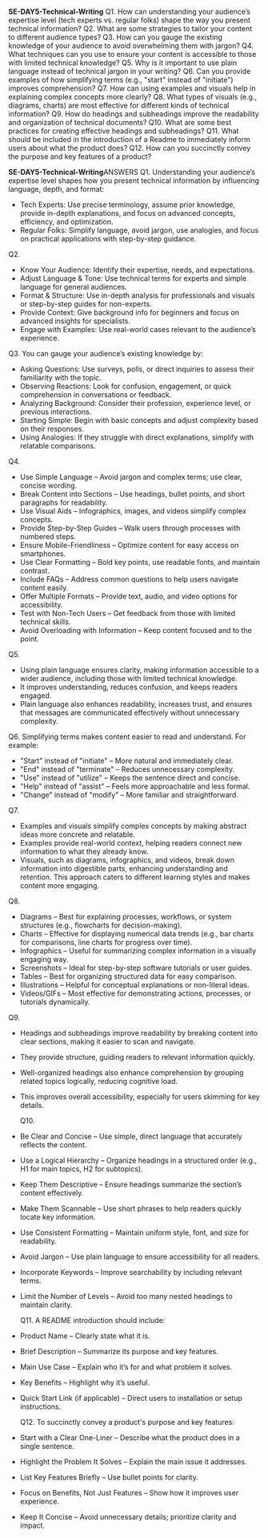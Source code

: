 **SE-DAY5-Technical-Writing**
Q1. How can understanding your audience’s expertise level (tech experts vs. regular folks) shape the way you present technical information?
Q2. What are some strategies to tailor your content to different audience types?
Q3. How can you gauge the existing knowledge of your audience to avoid overwhelming them with jargon?
Q4. What techniques can you use to ensure your content is accessible to those with limited technical knowledge?
Q5. Why is it important to use plain language instead of technical jargon in your writing?
Q6. Can you provide examples of how simplifying terms (e.g., "start" instead of "initiate") improves comprehension?
Q7. How can using examples and visuals help in explaining complex concepts more clearly?
Q8. What types of visuals (e.g., diagrams, charts) are most effective for different kinds of technical information?
Q9. How do headings and subheadings improve the readability and organization of technical documents?
Q10. What are some best practices for creating effective headings and subheadings?
Q11. What should be included in the introduction of a Readme to immediately inform users about what the product does?
Q12. How can you succinctly convey the purpose and key features of a product?

**SE-DAY5-Technical-Writing**ANSWERS
Q1. Understanding your audience’s expertise level shapes how you present technical information by influencing language, depth, and format:
- Tech Experts: Use precise terminology, assume prior knowledge, provide in-depth explanations, and focus on advanced concepts, efficiency, and optimization.
- Regular Folks: Simplify language, avoid jargon, use analogies, and focus on practical applications with step-by-step guidance.

Q2.
- Know Your Audience: Identify their expertise, needs, and expectations.
- Adjust Language & Tone: Use technical terms for experts and simple language for general audiences.
- Format & Structure: Use in-depth analysis for professionals and visuals or step-by-step guides for non-experts.
- Provide Context: Give background info for beginners and focus on advanced insights for specialists.
- Engage with Examples: Use real-world cases relevant to the audience’s experience.

Q3. You can gauge your audience’s existing knowledge by:
- Asking Questions: Use surveys, polls, or direct inquiries to assess their familiarity with the topic.
- Observing Reactions: Look for confusion, engagement, or quick comprehension in conversations or feedback.
- Analyzing Background: Consider their profession, experience level, or previous interactions.
- Starting Simple: Begin with basic concepts and adjust complexity based on their responses.
- Using Analogies: If they struggle with direct explanations, simplify with relatable comparisons.
  
Q4. 
- Use Simple Language – Avoid jargon and complex terms; use clear, concise wording.
- Break Content into Sections – Use headings, bullet points, and short paragraphs for readability.
- Use Visual Aids – Infographics, images, and videos simplify complex concepts.
- Provide Step-by-Step Guides – Walk users through processes with numbered steps.
- Ensure Mobile-Friendliness – Optimize content for easy access on smartphones.
- Use Clear Formatting – Bold key points, use readable fonts, and maintain contrast.
- Include FAQs – Address common questions to help users navigate content easily.
- Offer Multiple Formats – Provide text, audio, and video options for accessibility.
- Test with Non-Tech Users – Get feedback from those with limited technical skills.
- Avoid Overloading with Information – Keep content focused and to the point.

Q5. 
- Using plain language ensures clarity, making information accessible to a wider audience, including those with limited technical knowledge.
- It improves understanding, reduces confusion, and keeps readers engaged.
- Plain language also enhances readability, increases trust, and ensures that messages are communicated effectively without unnecessary complexity.

Q6. Simplifying terms makes content easier to read and understand. For example:
- "Start" instead of "initiate" – More natural and immediately clear.
- "End" instead of "terminate" – Reduces unnecessary complexity.
- "Use" instead of "utilize" – Keeps the sentence direct and concise.
- "Help" instead of "assist" – Feels more approachable and less formal.
- "Change" instead of "modify" – More familiar and straightforward.

Q7.
- Examples and visuals simplify complex concepts by making abstract ideas more concrete and relatable.
- Examples provide real-world context, helping readers connect new information to what they already know.
- Visuals, such as diagrams, infographics, and videos, break down information into digestible parts, enhancing understanding and retention. This approach caters to different learning styles and makes content more engaging.

Q8. 
- Diagrams – Best for explaining processes, workflows, or system structures (e.g., flowcharts for decision-making).
- Charts – Effective for displaying numerical data trends (e.g., bar charts for comparisons, line charts for progress over time).
- Infographics – Useful for summarizing complex information in a visually engaging way.
- Screenshots – Ideal for step-by-step software tutorials or user guides.
- Tables – Best for organizing structured data for easy comparison.
- Illustrations – Helpful for conceptual explanations or non-literal ideas.
- Videos/GIFs – Most effective for demonstrating actions, processes, or tutorials dynamically.

Q9.
- Headings and subheadings improve readability by breaking content into clear sections, making it easier to scan and navigate.
- They provide structure, guiding readers to relevant information quickly.
- Well-organized headings also enhance comprehension by grouping related topics logically, reducing cognitive load.
- This improves overall accessibility, especially for users skimming for key details.

  Q10.
- Be Clear and Concise – Use simple, direct language that accurately reflects the content.
- Use a Logical Hierarchy – Organize headings in a structured order (e.g., H1 for main topics, H2 for subtopics).
- Keep Them Descriptive – Ensure headings summarize the section’s content effectively.
- Make Them Scannable – Use short phrases to help readers quickly locate key information.
- Use Consistent Formatting – Maintain uniform style, font, and size for readability.
- Avoid Jargon – Use plain language to ensure accessibility for all readers.
- Incorporate Keywords – Improve searchability by including relevant terms.
- Limit the Number of Levels – Avoid too many nested headings to maintain clarity.

  Q11.
  A README introduction should include:
- Product Name – Clearly state what it is.
- Brief Description – Summarize its purpose and key features.
- Main Use Case – Explain who it’s for and what problem it solves.
- Key Benefits – Highlight why it’s useful.
- Quick Start Link (if applicable) – Direct users to installation or setup instructions.

  Q12. To succinctly convey a product's purpose and key features:
- Start with a Clear One-Liner – Describe what the product does in a single sentence.
- Highlight the Problem It Solves – Explain the main issue it addresses.
- List Key Features Briefly – Use bullet points for clarity.
- Focus on Benefits, Not Just Features – Show how it improves user experience.
- Keep It Concise – Avoid unnecessary details; prioritize clarity and impact.
  
